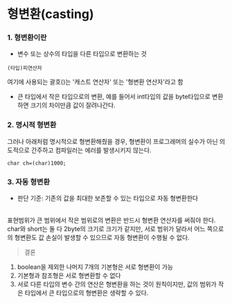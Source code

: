 # 형변환(casting)

### 1. 형변환이란
* 변수 또는 상수의 타입을 다른 타입으로 변환하는 것

```
(타입)피연산자
```
여기에 사용되는 괄호()는 '캐스트 연산자' 또는 '형변환 연산자'라고 함

* 큰 타입에서 작은 타입으로의 변환, 예를 들어서 int타입의 값을 byte타입으로 변환하면 크기의 차이만큼 값이 잘려나간다.
### 2. 명시적 형변환 <br>
그러나 아래처럼 명시적으로 형변환해줬을 경우, 형변환이 프로그래머의 실수가 아닌 의도적으로 간주하고 컴파일러는 에러를 발생시키지 않는다.
```
char ch=(char)1000;
```
### 3. 자동 형변환
* 판단 기준: 기존의 값을 최대한 보존할 수 있는 타입으로 자동 형변환한다 
<br>
표현범위가 큰 범위에서 작은 범위로의 변환은 반드시 형변환 연산자를 써줘야 한다.
<br>
char와 short는 둘 다 2byte의 크기로 크기가 같지만, 서로 범위가 달라서 어느 쪽으로의 형변환도 값 손실이 발생할 수 있으므로 자동 형변환이 수행될 수 없다.

>결론
1. boolean을 제외한 나머지 7개의 기본형은 서로 형변환이 가능
2. 기본형과 참조형은 서로 형변환할 수 없다
3. 서로 다른 타입의 변수 간의 연산은 형변환을 하는 것이 원칙이지만, 값의 범위가 작은 타입에서 큰 타입으로의 형변환은 생략할 수 있다.
